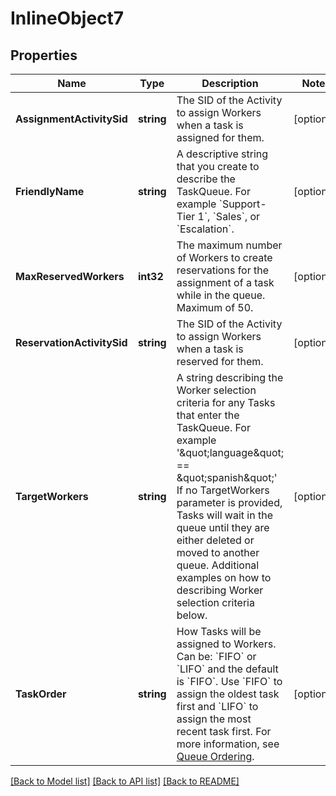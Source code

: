 # InlineObject7

## Properties

Name | Type | Description | Notes
------------ | ------------- | ------------- | -------------
**AssignmentActivitySid** | **string** | The SID of the Activity to assign Workers when a task is assigned for them. | [optional] 
**FriendlyName** | **string** | A descriptive string that you create to describe the TaskQueue. For example &#x60;Support-Tier 1&#x60;, &#x60;Sales&#x60;, or &#x60;Escalation&#x60;. | [optional] 
**MaxReservedWorkers** | **int32** | The maximum number of Workers to create reservations for the assignment of a task while in the queue. Maximum of 50. | [optional] 
**ReservationActivitySid** | **string** | The SID of the Activity to assign Workers when a task is reserved for them. | [optional] 
**TargetWorkers** | **string** | A string describing the Worker selection criteria for any Tasks that enter the TaskQueue. For example &#39;\&quot;language\&quot; &#x3D;&#x3D; \&quot;spanish\&quot;&#39; If no TargetWorkers parameter is provided, Tasks will wait in the queue until they are either deleted or moved to another queue. Additional examples on how to describing Worker selection criteria below. | [optional] 
**TaskOrder** | **string** | How Tasks will be assigned to Workers. Can be: &#x60;FIFO&#x60; or &#x60;LIFO&#x60; and the default is &#x60;FIFO&#x60;. Use &#x60;FIFO&#x60; to assign the oldest task first and &#x60;LIFO&#x60; to assign the most recent task first. For more information, see [Queue Ordering](https://www.twilio.com/docs/taskrouter/queue-ordering-last-first-out-lifo). | [optional] 

[[Back to Model list]](../README.md#documentation-for-models) [[Back to API list]](../README.md#documentation-for-api-endpoints) [[Back to README]](../README.md)


